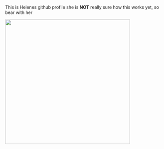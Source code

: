 This is Helenes github profile 
she is **NOT** really sure how this works yet, so bear with her

<img src="https://user-images.githubusercontent.com/91228202/136188930-2ab46a9a-581b-44be-90a7-e9d77d826ea7.png" height="400" />
